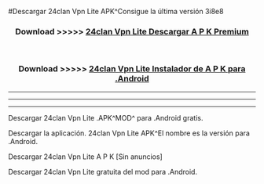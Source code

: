 #Descargar 24clan Vpn Lite  APK^Consigue la última versión 3i8e8



<div align="center">
<h3>Download >>>>> <a href="https://es-sites.web.app/?es= 24clan Vpn Lite ">24clan Vpn Lite  Descargar A P K Premium</a></h3><br>

<h3>Download >>>>> <a href="https://es-sites.web.app/?es= 24clan Vpn Lite ">24clan Vpn Lite  Instalador de A P K para .Android</a></h3>
</div>


----------------------------------------------------------

----------------------------------------------------------

----------------------------------------------------------

Descargar 24clan Vpn Lite  .APK^MOD^ para .Android gratis.

Descargar la aplicación. 24clan Vpn Lite  APK^El nombre es la versión para .Android.

Descargar 24clan Vpn Lite  A P K [Sin anuncios]

Descargar 24clan Vpn Lite  gratuita del mod para .Android.